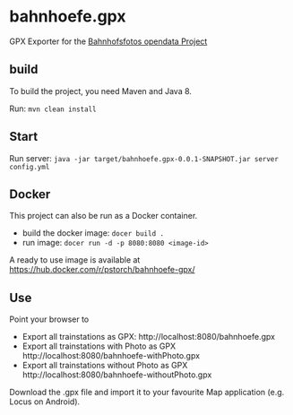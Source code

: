 # bahnhoefe.gpx
GPX Exporter for the [Bahnhofsfotos opendata Project](http://www.deutschlands-bahnhoefe.de/)

## build
To build the project, you need Maven and Java 8.

Run:
```mvn clean install```

## Start
Run server:
```java -jar target/bahnhoefe.gpx-0.0.1-SNAPSHOT.jar server config.yml```

## Docker
This project can also be run as a Docker container.

- build the docker image: 
  ```docer build .```
- run image: 
  ```docer run -d -p 8080:8080 <image-id>```
  
A ready to use image is available at https://hub.docker.com/r/pstorch/bahnhoefe-gpx/

## Use
Point your browser to 
- Export all trainstations as GPX:
  http://localhost:8080/bahnhoefe.gpx
- Export all trainstations with Photo as GPX
  http://localhost:8080/bahnhoefe-withPhoto.gpx
- Export all trainstations without Photo as GPX
  http://localhost:8080/bahnhoefe-withoutPhoto.gpx

Download the .gpx file and import it to your favourite Map application (e.g. Locus on Android).
